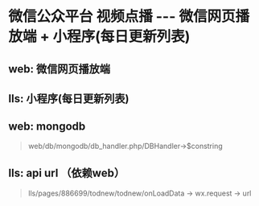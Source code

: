 # 微信公众平台 视频点播 --- 微信网页播放端 + 小程序(每日更新列表)

## web: 微信网页播放端 

## lls: 小程序(每日更新列表)

## web: mongodb
> web/db/mongodb/db_handler.php/DBHandler->$constring

## lls: api url （依赖web）
> lls/pages/886699/todnew/todnew/onLoadData -> wx.request -> url